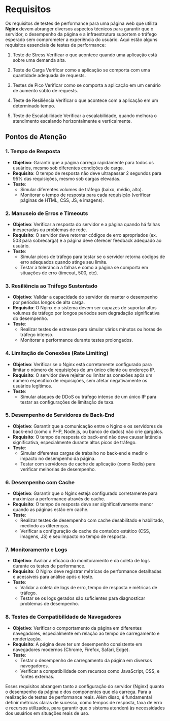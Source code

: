 # Requisitos

Os requisitos de testes de performance para uma página web que utiliza **Nginx** devem abranger diversos aspectos técnicos para garantir que o servidor, o desempenho da página e a infraestrutura suportem o tráfego esperado sem comprometer a experiência do usuário. Aqui estão alguns requisitos essenciais de testes de performance:

1. Teste de Stress
Verificar o que acontece quando uma aplicação está sobre uma demanda alta.

2. Teste de Carga
Verificar como a aplicação se comporta com uma quantidade adequada de requests.

3. Testes de Pico
Verificar como se comporta a aplicação em um cenário de aumento súbto de requests.

4. Teste de Resiliência
Verificar o que acontece com a aplicação em um determinado tempo.

5. Teste de Escalabilidade
Verificar a escalabilidade, quando melhora o atendimento escalando horizontalmente e verticalmente.

## Pontos de Atenção

### 1. **Tempo de Resposta**
   - **Objetivo**: Garantir que a página carrega rapidamente para todos os usuários, mesmo sob diferentes condições de carga.
   - **Requisito**: O tempo de resposta não deve ultrapassar 2 segundos para 95% das requisições, mesmo sob cargas elevadas.
   - **Teste**:
     - Simular diferentes volumes de tráfego (baixo, médio, alto).
     - Monitorar o tempo de resposta para cada requisição (verificar páginas de HTML, CSS, JS, e imagens).

### 2. **Manuseio de Erros e Timeouts**
   - **Objetivo**: Verificar a resposta do servidor e a página quando há falhas inesperadas ou problemas de rede.
   - **Requisito**: O servidor deve retornar códigos de erro apropriados (ex. 503 para sobrecarga) e a página deve oferecer feedback adequado ao usuário.
   - **Teste**:
     - Simular picos de tráfego para testar se o servidor retorna códigos de erro adequados quando atinge seu limite.
     - Testar a tolerância a falhas e como a página se comporta em situações de erro (timeout, 500, etc).

### 3. **Resiliência ao Tráfego Sustentado**
   - **Objetivo**: Validar a capacidade do servidor de manter o desempenho por períodos longos de alta carga.
   - **Requisito**: O Nginx e o sistema devem ser capazes de suportar altos volumes de tráfego por longos períodos sem degradação significativa do desempenho.
   - **Teste**:
     - Realizar testes de estresse para simular vários minutos ou horas de tráfego intenso.
     - Monitorar a performance durante testes prolongados.

### 4. **Limitação de Conexões (Rate Limiting)**
   - **Objetivo**: Verificar se o Nginx está corretamente configurado para limitar o número de requisições de um único cliente ou endereço IP.
   - **Requisito**: O servidor deve rejeitar ou limitar as conexões após um número específico de requisições, sem afetar negativamente os usuários legítimos.
   - **Teste**:
     - Simular ataques de DDoS ou tráfego intenso de um único IP para testar as configurações de limitação de taxa.

### 5. **Desempenho de Servidores de Back-End**
   - **Objetivo**: Garantir que a comunicação entre o Nginx e os servidores de back-end (como o PHP, Node.js, ou banco de dados) não crie gargalos.
   - **Requisito**: O tempo de resposta do back-end não deve causar latência significativa, especialmente durante altos picos de tráfego.
   - **Teste**:
     - Simular diferentes cargas de trabalho no back-end e medir o impacto no desempenho da página.
     - Testar com servidores de cache de aplicação (como Redis) para verificar melhorias de desempenho.

### 6. **Desempenho com Cache**
   - **Objetivo**: Garantir que o Nginx esteja configurado corretamente para maximizar a performance através de cache.
   - **Requisito**: O tempo de resposta deve ser significativamente menor quando as páginas estão em cache.
   - **Teste**:
     - Realizar testes de desempenho com cache desabilitado e habilitado, medindo as diferenças.
     - Verificar a configuração de cache de conteúdo estático (CSS, imagens, JS) e seu impacto no tempo de resposta.
  
### 7. **Monitoramento e Logs**
   - **Objetivo**: Avaliar a eficácia do monitoramento e da coleta de logs durante os testes de performance.
   - **Requisito**: O Nginx deve registrar métricas de performance detalhadas e acessíveis para análise após o teste.
   - **Teste**:
     - Validar a coleta de logs de erro, tempo de resposta e métricas de tráfego.
     - Testar se os logs gerados são suficientes para diagnosticar problemas de desempenho.

### 8. **Testes de Compatibilidade de Navegadores**
   - **Objetivo**: Verificar o comportamento da página em diferentes navegadores, especialmente em relação ao tempo de carregamento e renderização.
   - **Requisito**: A página deve ter um desempenho consistente em navegadores modernos (Chrome, Firefox, Safari, Edge).
   - **Teste**:
     - Testar o desempenho de carregamento da página em diversos navegadores.
     - Verificar a compatibilidade com recursos como JavaScript, CSS, e fontes externas.

Esses requisitos abrangem tanto a configuração do servidor (Nginx) quanto o desempenho da página e dos componentes que ela carrega. Para a realização de testes de performance reais. Além disso, é fundamental definir métricas claras de sucesso, como tempos de resposta, taxa de erro e recursos utilizados, para garantir que o sistema atenderá às necessidades dos usuários em situações reais de uso.